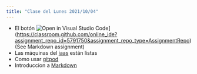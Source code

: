 ```yaml
---
title: "Clase del Lunes 2021/10/04"
---
```


* El botón ![Open in Visual Studio Code](https://classroom.github.com/assets/open-in-vscode-f059dc9a6f8d3a56e377f745f24479a46679e63a5d9fe6f495e02850cd0d8118.svg)](https://classroom.github.com/online_ide?assignment_repo_id=5791750&assignment_repo_type=AssignmentRepo)
(See Markdown assignment)
* Las máquinas del [iaas]({{site.baseurl}}/tema1-introduccion/practicas/p1-t1-iaas/) están listas
* Como usar [gitpod]({{site.baseurl}}/tema1-introduccion/gitpod.html)
* Introduccion a [Markdown](https://guides.github.com/features/mastering-markdown/)